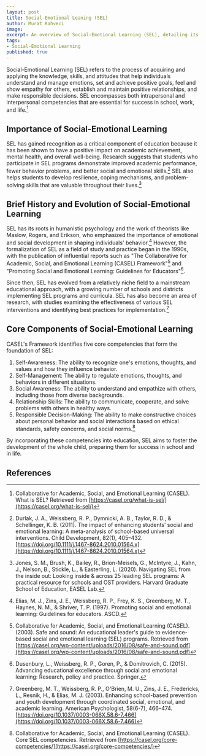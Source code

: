 ```yaml
---
layout: post
title: Social-Emotional Leaning (SEL)
author: Murat Kahveci
image:
excerpt: An overview of Social-Emotional Learning (SEL), detailing its historical development, core competencies, and positive impact on student well-being and academic achievement.  
tags:
- Social-Emotional Learning
published: true
---
```


Social-Emotional Learning (SEL) refers to the process of acquiring and applying the knowledge, skills, and attitudes that help individuals understand and manage emotions, set and achieve positive goals, feel and show empathy for others, establish and maintain positive relationships, and make responsible decisions. SEL encompasses both intrapersonal and interpersonal competencies that are essential for success in school, work, and life.[^1]

## Importance of Social-Emotional Learning

SEL has gained recognition as a critical component of education because it has been shown to have a positive impact on academic achievement, mental health, and overall well-being. Research suggests that students who participate in SEL programs demonstrate improved academic performance, fewer behavior problems, and better social and emotional skills.[^2] SEL also helps students to develop resilience, coping mechanisms, and problem-solving skills that are valuable throughout their lives.[^3]

## Brief History and Evolution of Social-Emotional Learning

SEL has its roots in humanistic psychology and the work of theorists like Maslow, Rogers, and Erikson, who emphasized the importance of emotional and social development in shaping individuals' behavior.[^4] However, the formalization of SEL as a field of study and practice began in the 1990s, with the publication of influential reports such as "The Collaborative for Academic, Social, and Emotional Learning (CASEL) Framework"[^5] and "Promoting Social and Emotional Learning: Guidelines for Educators"[^6].

Since then, SEL has evolved from a relatively niche field to a mainstream educational approach, with a growing number of schools and districts implementing SEL programs and curricula. SEL has also become an area of research, with studies examining the effectiveness of various SEL interventions and identifying best practices for implementation.[^7]

## Core Components of Social-Emotional Learning

CASEL's Framework identifies five core competencies that form the foundation of SEL:

1. Self-Awareness: The ability to recognize one's emotions, thoughts, and values and how they influence behavior.
2. Self-Management: The ability to regulate emotions, thoughts, and behaviors in different situations.
3. Social Awareness: The ability to understand and empathize with others, including those from diverse backgrounds.
4. Relationship Skills: The ability to communicate, cooperate, and solve problems with others in healthy ways.
5. Responsible Decision-Making: The ability to make constructive choices about personal behavior and social interactions based on ethical standards, safety concerns, and social norms.[^8]

By incorporating these competencies into education, SEL aims to foster the development of the whole child, preparing them for success in school and in life.

## References

[^1]: Collaborative for Academic, Social, and Emotional Learning (CASEL). What is SEL? Retrieved from [https://casel.org/what-is-sel/](https://casel.org/what-is-sel/)

[^2]: Durlak, J. A., Weissberg, R. P., Dymnicki, A. B., Taylor, R. D., & Schellinger, K. B. (2011). The impact of enhancing students’ social and emotional learning: A meta-analysis of school-based universal interventions. Child Development, 82(1), 405–432. [https://doi.org/10.1111/j.1467-8624.2010.01564.x](https://doi.org/10.1111/j.1467-8624.2010.01564.x)

[^3]: Jones, S. M., Brush, K., Bailey, R., Brion-Meisels, G., McIntyre, J., Kahn, J., Nelson, B., Stickle, L., & Easterling, L. (2020). Navigating SEL from the inside out: Looking inside & across 25 leading SEL programs: A practical resource for schools and OST providers. Harvard Graduate School of Education, EASEL Lab.

[^4]: Elias, M. J., Zins, J. E., Weissberg, R. P., Frey, K. S., Greenberg, M. T., Haynes, N. M., & Shriver, T. P. (1997). Promoting social and emotional learning: Guidelines for educators. ASCD.

[^5]: Collaborative for Academic, Social, and Emotional Learning (CASEL). (2003). Safe and sound: An educational leader's guide to evidence-based social and emotional learning (SEL) programs. Retrieved from [https://casel.org/wp-content/uploads/2016/08/safe-and-sound.pdf](https://casel.org/wp-content/uploads/2016/08/safe-and-sound.pdf)

[^6]: Dusenbury, L., Weissberg, R. P., Goren, P., & Domitrovich, C. (2015). Advancing educational excellence through social and emotional learning: Research, policy and practice. Springer.

[^7]: Greenberg, M. T., Weissberg, R. P., O'Brien, M. U., Zins, J. E., Fredericks, L., Resnik, H., & Elias, M. J. (2003). Enhancing school-based prevention and youth development through coordinated social, emotional, and academic learning. American Psychologist, 58(6-7), 466–474. [https://doi.org/10.1037/0003-066X.58.6-7.466](https://doi.org/10.1037/0003-066X.58.6-7.466)

[^8]: Collaborative for Academic, Social, and Emotional Learning (CASEL). Core SEL competencies. Retrieved from [https://casel.org/core-competencies/](https://casel.org/core-competencies/)
